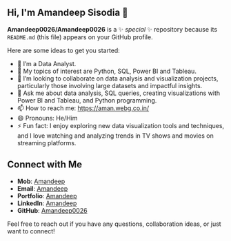## Hi, I'm Amandeep Sisodia 👋

**Amandeep0026/Amandeep0026** is a ✨ _special_ ✨ repository because its `README.md` (this file) appears on your GitHub profile.

Here are some ideas to get you started:

- 👀 I’m a Data Analyst.
- 🌱 My topics of interest are Python, SQL, Power BI and Tableau.
- 👯 I’m looking to collaborate on data analysis and visualization projects, particularly those involving large datasets and impactful insights.
- 💬 Ask me about data analysis, SQL queries, creating visualizations with Power BI and Tableau, and Python programming.
- 📫 How to reach me: https://aman.webg.co.in/
- 😄 Pronouns: He/Him
- ⚡ Fun fact: I enjoy exploring new data visualization tools and techniques, and I love watching and analyzing trends in TV shows and movies on streaming platforms.

## Connect with Me
- **Mob**: [Amandeep](+916200162581)
- **Email**: [Amandeep](sisodiaaman39@gmail.com)
- **Portfolio**: [Amandeep](https://aman.webg.co.in/)
- **LinkedIn**: [Amandeep](www.linkedin.com/in/amandeep-sisodia-4509971b9)
- **GitHub**: [Amandeep0026](https://github.com/Amandeep0026)

Feel free to reach out if you have any questions, collaboration ideas, or just want to connect!

